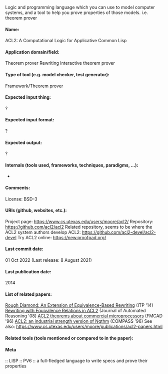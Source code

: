Logic and programming language which you can use to model computer systems, and a tool to help you prove properties of those models.
i.e. theorem prover

#### Name:
ACL2: A Computational Logic for Applicative Common Lisp

#### Application domain/field:
Theorem prover
Rewriting
Interactive theorem prover

#### Type of tool (e.g. model checker, test generator):
Framework/Theorem prover

#### Expected input thing:
?

#### Expected input format:
?

#### Expected output:
?

#### Internals (tools used, frameworks, techniques, paradigms, ...):
-

#### Comments:
License: BSD-3 

#### URIs (github, websites, etc.):
Project page: https://www.cs.utexas.edu/users/moore/acl2/
Repository: https://github.com/acl2/acl2
Related repository, seems to be where the ACL2 system authors develop ACL2: https://github.com/acl2-devel/acl2-devel
Try ACL2 online: https://new.proofpad.org/

#### Last commit date:
01 Oct 2022
(Last release: 8 August 2021)

#### Last publication date:
2014

#### List of related papers:
[Rough Diamond: An Extension of Equivalence-Based Rewriting](https://doi.org/10.1007/978-3-319-08970-6_35) (ITP '14)
[Rewriting with Equivalence Relations in ACL2](https://doi.org/10.1007/s10817-007-9095-9) (Journal of Automated Reasoning '08)
[ACL2 theorems about commercial microprocessors](https://doi.org/10.1007/BFb0031816) (FMCAD '96)
[ACL2: an industrial strength version of Nqthm](https://doi.org/10.1109/CMPASS.1996.507872) (COMPASS '96)
See also: https://www.cs.utexas.edu/users/moore/publications/acl2-papers.html

#### Related tools (tools mentioned or compared to in the paper):

#### Meta
:: LISP
:: PV6           :: a full-fledged language to write specs and prove their properties